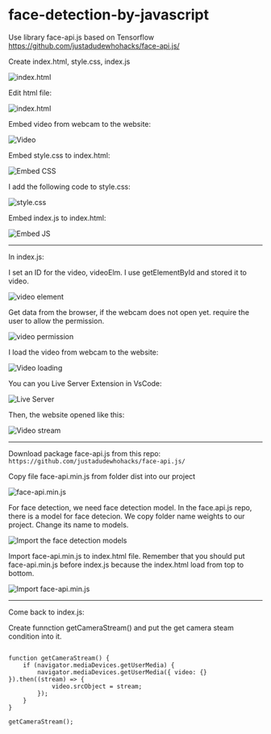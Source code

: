 # face-detection-by-javascript
Use library face-api.js based on Tensorflow https://github.com/justadudewhohacks/face-api.js/

Create index.html, style.css, index.js 

![index.html](https://i.imgur.com/rXUjrOy.png)

Edit html file:

![index.html](https://i.imgur.com/5C4b1W4.png)

Embed video from webcam to the website:

![Video](https://i.imgur.com/rzOG5n1.png)

Embed style.css to index.html:

![Embed CSS](https://i.imgur.com/YXrG9XO.png)

I add the following code to style.css:

![style.css](https://i.imgur.com/nNvatFM.png)

Embed index.js to index.html:

![Embed JS](https://i.imgur.com/ujW7Lpp.png)

____________________________________________

In index.js:

I set an ID for the video, videoElm. I use getElementById and stored it to video.

![video element](https://i.imgur.com/I2hfdYO.png)

Get data from the browser, if the webcam does not open yet. require the user to allow the permission.

![video permission](https://i.imgur.com/5CnbfMA.png)

I load the video from webcam to the website:

![Video loading](https://i.imgur.com/LQP7Nls.png)

You can you Live Server Extension in VsCode:

![Live Server](https://i.imgur.com/pk6k5Xe.png)

Then, the website opened like this:

![Video stream](https://i.imgur.com/yunRge4.png)

_______________________________________________

Download package face-api.js from this repo: `https://github.com/justadudewhohacks/face-api.js/`

Copy file face-api.min.js from folder dist into our project

![face-api.min.js](https://i.imgur.com/iTpiHUn.png)

For face detection, we need face detection model. In the face.api.js repo, there is a model for face detecion. We copy folder name weights to our project. Change its name to models.

![Import the face detection models](https://i.imgur.com/acGjzLx.png)

Import face-api.min.js to index.html file. Remember that you should put face-api.min.js before index.js because the index.html load from top to bottom.

![Import face-api.min.js](https://i.imgur.com/z06X0Fu.png)

___________________________________________________

Come back to index.js:

Create funnction getCameraStream() and put the get camera steam condition into it.

```const video = document.getElementById("videoElm");

function getCameraStream() {
    if (navigator.mediaDevices.getUserMedia) {
        navigator.mediaDevices.getUserMedia({ video: {} }).then((stream) => {
            video.srcObject = stream;
        });
    }
}

getCameraStream();